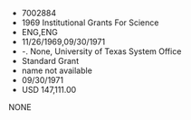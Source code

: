 * 7002884
* 1969 Institutional Grants For Science
* ENG,ENG
* 11/26/1969,09/30/1971
* -. None, University of Texas System Office
* Standard Grant
*   name not available
* 09/30/1971
* USD 147,111.00

NONE